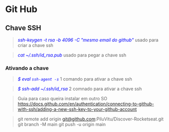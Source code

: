 # Git Hub

## Chave SSH

> <span style="color:blue">_ssh-keygen -t rsa -b 4096 -C "mesmo email do github"_</span> usado para criar a chave ssh

> <span style="color:blue">_cat ~/.ssh/id_rsa.pub_</span> usado para pegar a chave ssh

### Ativando a chave

> <span style="color:blue">_$ eval `ssh-agent -s`_</span> 1 comando para ativar a chave ssh

> <span style="color:blue">_$ ssh-add ~/.ssh/id_rsa_</span> 2 comnado para ativar a chave ssh

> Guia para caso queira instalar em outro SO https://docs.github.com/en/authentication/connecting-to-github-with-ssh/adding-a-new-ssh-key-to-your-github-account

> git remote add origin git@github.com:PiluVitu/Discover-Rocketseat.git
> git branch -M main
> git push -u origin main
